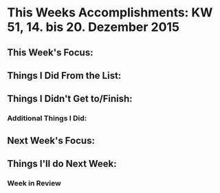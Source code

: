 # This Weeks Accomplishments: KW 51, 14. bis 20. Dezember 2015

## This Week's Focus: 

## Things I Did From the List:


## Things I Didn't Get to/Finish:


### Additional Things I Did:


## Next Week's Focus: 

## Things I'll do Next Week:


### Week in Review
